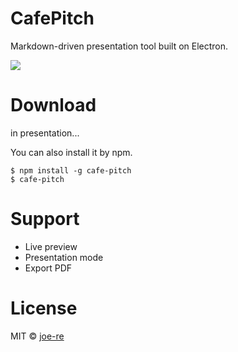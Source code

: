 # CafePitch

Markdown-driven presentation tool built on Electron.

![](https://cloud.githubusercontent.com/assets/4954534/14444835/4d3536e0-0083-11e6-8420-30d17c33e7b4.gif)

# Download

in presentation...

You can also install it by npm.

```
$ npm install -g cafe-pitch
$ cafe-pitch
```

# Support
- Live preview
- Presentation mode
- Export PDF

# License

MIT © [joe-re](https://github.com/joe-re)
